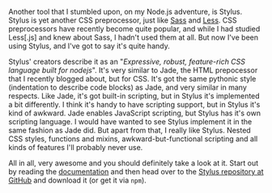 Another tool that I stumbled upon, on my Node.js adventure, is Stylus. Stylus is yet another CSS preprocessor, just like [Sass](http://sass-lang.com/) and [Less](http://lesscss.org/). CSS preprocessors have recently become quite popular, and while I had studied Less[.js] and knew about Sass, I hadn't used them at all. But now I've been using Stylus, and I've got to say it's quite handy.

Stylus' creators describe it as an "*Expressive, robust, feature-rich CSS language built for nodejs*". It's very similar to Jade, the HTML prepocessor that I recently blogged about, but for CSS. It's got the same pythonic style (indentation to describe code blocks) as Jade, and very similar in many respects. Like Jade, it's got built-in scripting, but in Stylus it's implemented a bit differently. I think it's handy to have scripting support, but in Stylus it's kind of awkward. Jade enables JavaScript scripting, but Stylus has it's own scripting language. I would have wanted to see Stylus implement it in the same fashion as Jade did. But apart from that, I really like Stylus. Nested CSS styles, functions and mixins, awkward-but-functional scripting and all kinds of features I'll probably never use.

All in all, very awesome and you should definitely take a look at it. Start out by reading the [documentation](http://learnboost.github.com/stylus/) and then head over to the [Stylus repository at GitHub](https://github.com/learnboost/stylus/) and download it (or get it via `npm`).